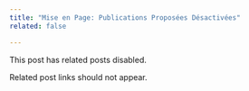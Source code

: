 ```yaml
---
title: "Mise en Page: Publications Proposées Désactivées"
related: false

---
```


This post has related posts disabled.

Related post links should not appear.
